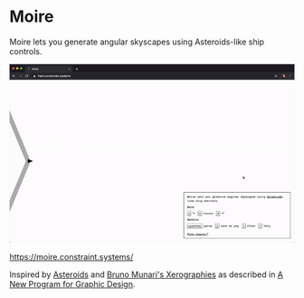 # Moire

Moire lets you generate angular skyscapes using Asteroids-like ship controls.

<img src='https://raw.githubusercontent.com/constraint-systems/moire/master/static/moire.gif' width="600"/>

https://moire.constraint.systems/

Inspired by [Asteroids](https://github.com/hundredrabbits/noodle) and [Bruno Munari's Xerographies](https://www.google.com/search?q=bruno+mari+xerography&safe=active&tbm=isch) as described in [A New Program for Graphic Design](http://www.inventorypress.com/product/a-new-program-for-graphic-design).
